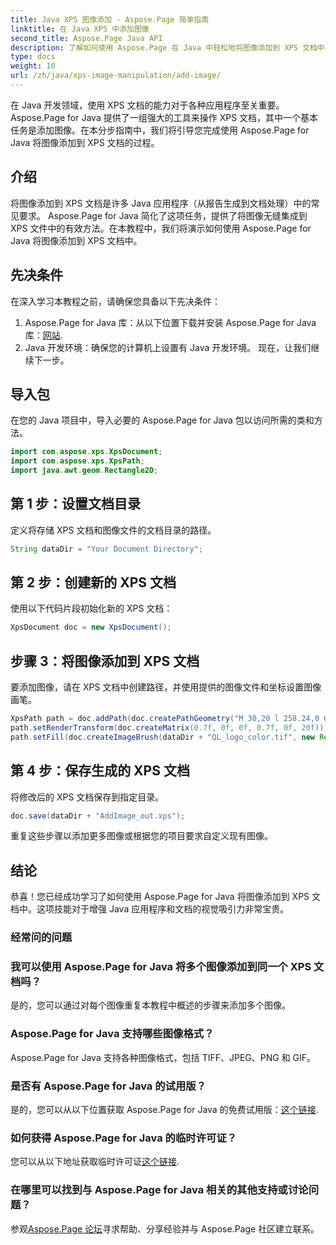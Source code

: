 ```yaml
---
title: Java XPS 图像添加 - Aspose.Page 简单指南
linktitle: 在 Java XPS 中添加图像
second_title: Aspose.Page Java API
description: 了解如何使用 Aspose.Page 在 Java 中轻松地将图像添加到 XPS 文档中。通过此分步指南提升您的文档处理能力。
type: docs
weight: 10
url: /zh/java/xps-image-manipulation/add-image/
---
```

在 Java 开发领域，使用 XPS 文档的能力对于各种应用程序至关重要。 Aspose.Page for Java 提供了一组强大的工具来操作 XPS 文档，其中一个基本任务是添加图像。在本分步指南中，我们将引导您完成使用 Aspose.Page for Java 将图像添加到 XPS 文档的过程。
## 介绍
将图像添加到 XPS 文档是许多 Java 应用程序（从报告生成到文档处理）中的常见要求。 Aspose.Page for Java 简化了这项任务，提供了将图像无缝集成到 XPS 文件中的有效方法。在本教程中，我们将演示如何使用 Aspose.Page for Java 将图像添加到 XPS 文档中。
## 先决条件
在深入学习本教程之前，请确保您具备以下先决条件：
1.  Aspose.Page for Java 库：从以下位置下载并安装 Aspose.Page for Java 库：[网站](https://releases.aspose.com/page/java/).
2. Java 开发环境：确保您的计算机上设置有 Java 开发环境。
现在，让我们继续下一步。
## 导入包
在您的 Java 项目中，导入必要的 Aspose.Page for Java 包以访问所需的类和方法。
```java
import com.aspose.xps.XpsDocument;
import com.aspose.xps.XpsPath;
import java.awt.geom.Rectangle2D;
```
## 第 1 步：设置文档目录
定义将存储 XPS 文档和图像文件的文档目录的路径。
```java
String dataDir = "Your Document Directory";
```
## 第 2 步：创建新的 XPS 文档
使用以下代码片段初始化新的 XPS 文档：
```java
XpsDocument doc = new XpsDocument();
```
## 步骤 3：将图像添加到 XPS 文档
要添加图像，请在 XPS 文档中创建路径，并使用提供的图像文件和坐标设置图像画笔。
```java
XpsPath path = doc.addPath(doc.createPathGeometry("M 30,20 l 258.24,0 0,56.64 -258.24,0 Z"));
path.setRenderTransform(doc.createMatrix(0.7f, 0f, 0f, 0.7f, 0f, 20f));
path.setFill(doc.createImageBrush(dataDir + "QL_logo_color.tif", new Rectangle2D.Double(0f, 0f, 258.24f, 56.64f), new Rectangle2D.Double(50f, 20f, 193.68f, 42.48f)));
```
## 第 4 步：保存生成的 XPS 文档
将修改后的 XPS 文档保存到指定目录。
```java
doc.save(dataDir + "AddImage_out.xps");
```
重复这些步骤以添加更多图像或根据您的项目要求自定义现有图像。
## 结论
恭喜！您已经成功学习了如何使用 Aspose.Page for Java 将图像添加到 XPS 文档中。这项技能对于增强 Java 应用程序和文档的视觉吸引力非常宝贵。
### 经常问的问题
### 我可以使用 Aspose.Page for Java 将多个图像添加到同一个 XPS 文档吗？
是的，您可以通过对每个图像重复本教程中概述的步骤来添加多个图像。
### Aspose.Page for Java 支持哪些图像格式？
Aspose.Page for Java 支持各种图像格式，包括 TIFF、JPEG、PNG 和 GIF。
### 是否有 Aspose.Page for Java 的试用版？
是的，您可以从以下位置获取 Aspose.Page for Java 的免费试用版：[这个链接](https://releases.aspose.com/).
### 如何获得 Aspose.Page for Java 的临时许可证？
您可以从以下地址获取临时许可证[这个链接](https://purchase.aspose.com/temporary-license/).
### 在哪里可以找到与 Aspose.Page for Java 相关的其他支持或讨论问题？
参观[Aspose.Page 论坛](https://forum.aspose.com/c/page/39)寻求帮助、分享经验并与 Aspose.Page 社区建立联系。
